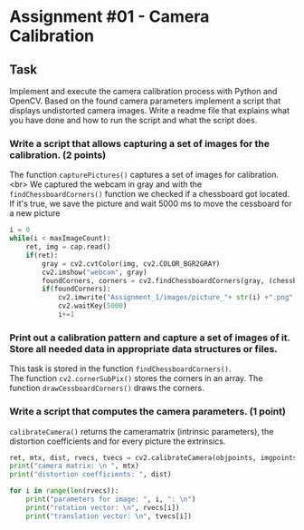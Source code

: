 # Assignment #01 - Camera Calibration

## Task

Implement and execute the camera calibration process with Python and OpenCV. Based on the found camera parameters implement a script that displays undistorted camera images. Write a readme file that explains what you have done and how to run the script and what the script does.

### Write a script that allows capturing a set of images for the calibration. (2 points)

The function `capturePictures()` captures a set of images for calibration. <br\> 
We captured the webcam in gray and with the `findChessboardCorners()` function we checked if a chessboard got located. If it's true, we save the picture and wait 5000 ms to move the cessboard for a new picture 
```python
i = 0
while(i < maxImageCount):
    ret, img = cap.read()
    if(ret):
        gray = cv2.cvtColor(img, cv2.COLOR_BGR2GRAY)
        cv2.imshow("webcam", gray)
        foundCorners, corners = cv2.findChessboardCorners(gray, (chessboardWidth,chessboardHeight), None)
        if(foundCorners):
            cv2.imwrite("Assignment_1/images/picture_"+ str(i) +".png", gray)
            cv2.waitKey(5000)
            i+=1

```
### Print out a calibration pattern and capture a set of images of it. Store all needed data in appropriate data structures or files.

This task is stored in the function `findChessboardCorners()`. <br/>
The function `cv2.cornerSubPix()` stores the corners in an array. The function `drawCessboardCorners()` draws the corners.

### Write a script that computes the camera parameters. (1 point)

`calibrateCamera()` returns the cameramatrix (intrinsic parameters), the distortion coefficients and for every picture the extrinsics. 

```python
ret, mtx, dist, rvecs, tvecs = cv2.calibrateCamera(objpoints, imgpoints, gray.shape[::-1], None, None)
print("camera matrix: \n ", mtx)
print("distortion coefficients: ", dist)

for i in range(len(rvecs)):
    print("parameters for image: ", i, ": \n")
    print("rotation vector: \n", rvecs[i])
    print("translation vector: \n", tvecs[i])
```